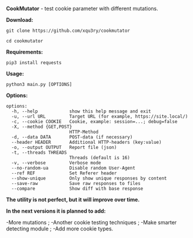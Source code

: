 **CookMutator** - test cookie parameter with different mutations.

**Download:**

```
git clone https://github.com/xqu3ry/cookmutator
```

```
cd cookmutator
```

**Requirements:**

```
pip3 install requests
```

**Usage:**

```
python3 main.py [OPTIONS]
```

**Options:**

```
options:
  -h, --help            show this help message and exit
  -u, --url URL         Target URL (for example, https://site.local/)
  -c, --cookie COOKIE   Cookie, example: session=...; debug=false
  -X, --method {GET,POST}
                        HTTP-Method
  -d, --data DATA       POST-data (if necessary)
  --header HEADER       Additional HTTP-headers (key:value)
  -o, --output OUTPUT   Report file (json)
  -t, --threads THREADS
                        Threads (default is 16)
  -v, --verbose         Verbose mode
  --no-random-ua        Disable random User-Agent
  --ref REF             Set Referer header
  --show-unique         Only show unique responses by content
  --save-raw            Save raw responses to files
  --compare             Show diff with base response
```

**The utility is not perfect, but it will improve over time.**

**In the next versions it is planned to add:**

-More mutations ;
-Another cookie testing techniques ;
-Make smarter detecting module ;
-Add more cookie types.
